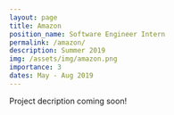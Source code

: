 ```yaml
---
layout: page
title: Amazon
position_name: Software Engineer Intern
permalink: /amazon/
description: Summer 2019
img: /assets/img/amazon.png
importance: 3
dates: May - Aug 2019
---
```


Project decription coming soon!